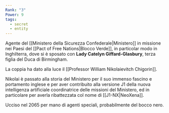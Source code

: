 ```yaml
---
Rank: "3"
Power: 9
tags:
  - secret
  - entity
---
```

Agente del [[Ministero della Sicurezza Confederale|Ministero]] in missione nei Paesi del [[Pact of Free Nations|Blocco Verde]], in particolar modo in Inghilterra, dove si è sposato con **Lady Catelyn Giffard-Glasbury**, terza figlia del Duca di Birmingham.

La coppia ha dato alla luce il [[Professor William Nikolaievitch Chigorin]].

Nikolai è passato alla storia del Ministero per il suo immenso fascino e portamento inglese e per aver contribuito alla versione J1 della nuova intelligenza artificiale coordinatrice delle missioni del Ministero, ed in particolare per averla ribattezzata col nome di [[J1-NX|NeoXena]].

Ucciso nel 2065 per mano di agenti speciali, probabilmente del bocco nero.